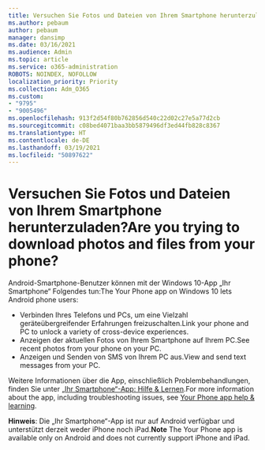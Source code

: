 ```yaml
---
title: Versuchen Sie Fotos und Dateien von Ihrem Smartphone herunterzuladen?
ms.author: pebaum
author: pebaum
manager: dansimp
ms.date: 03/16/2021
ms.audience: Admin
ms.topic: article
ms.service: o365-administration
ROBOTS: NOINDEX, NOFOLLOW
localization_priority: Priority
ms.collection: Adm_O365
ms.custom:
- "9795"
- "9005496"
ms.openlocfilehash: 913f2d54f80b762856d540c22d02c27e5a77d2cb
ms.sourcegitcommit: c08bed4071baa3bb5879496df3ed44fb828c8367
ms.translationtype: HT
ms.contentlocale: de-DE
ms.lasthandoff: 03/19/2021
ms.locfileid: "50897622"
---
```

# <a name="are-you-trying-to-download-photos-and-files-from-your-phone"></a><span data-ttu-id="8a1eb-102">Versuchen Sie Fotos und Dateien von Ihrem Smartphone herunterzuladen?</span><span class="sxs-lookup"><span data-stu-id="8a1eb-102">Are you trying to download photos and files from your phone?</span></span>

<span data-ttu-id="8a1eb-103">Android-Smartphone-Benutzer können mit der Windows 10-App „Ihr Smartphone“ Folgendes tun:</span><span class="sxs-lookup"><span data-stu-id="8a1eb-103">The Your Phone app on Windows 10 lets Android phone users:</span></span>

- <span data-ttu-id="8a1eb-104">Verbinden Ihres Telefons und PCs, um eine Vielzahl geräteübergreifender Erfahrungen freizuschalten.</span><span class="sxs-lookup"><span data-stu-id="8a1eb-104">Link your phone and PC to unlock a variety of cross-device experiences.</span></span>
- <span data-ttu-id="8a1eb-105">Anzeigen der aktuellen Fotos von Ihrem Smartphone auf Ihrem PC.</span><span class="sxs-lookup"><span data-stu-id="8a1eb-105">See recent photos from your phone on your PC.</span></span>
- <span data-ttu-id="8a1eb-106">Anzeigen und Senden von SMS von Ihrem PC aus.</span><span class="sxs-lookup"><span data-stu-id="8a1eb-106">View and send text messages from your PC.</span></span>

<span data-ttu-id="8a1eb-107">Weitere Informationen über die App, einschließlich Problembehandlungen, finden Sie unter [„Ihr Smartphone“-App: Hilfe & Lernen](https://support.microsoft.com/your-phone-app).</span><span class="sxs-lookup"><span data-stu-id="8a1eb-107">For more information about the app, including troubleshooting issues, see [Your Phone app help & learning](https://support.microsoft.com/your-phone-app).</span></span>

<span data-ttu-id="8a1eb-108">**Hinweis**: Die „Ihr Smartphone“-App ist nur auf Android verfügbar und unterstützt derzeit weder iPhone noch iPad.</span><span class="sxs-lookup"><span data-stu-id="8a1eb-108">**Note** The Your Phone app is available only on Android and does not currently support iPhone and iPad.</span></span>